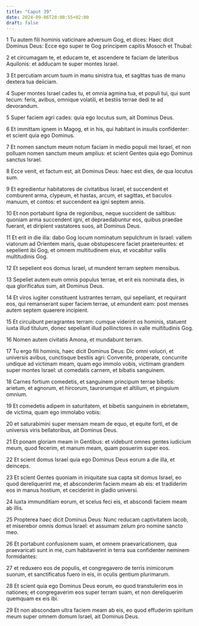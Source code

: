 ```yaml
---
title: "Caput 39"
date: 2024-09-06T20:00:55+02:00
draft: false
---
```



1 Tu autem fili hominis vaticinare adversum Gog, et dices: Haec dicit Dominus Deus: Ecce ego super te Gog principem capitis Mosoch et Thubal:

2 et circumagam te, et educam te, et ascendere te faciam de lateribus Aquilonis: et adducam te super montes Israel.

3 Et percutiam arcum tuum in manu sinistra tua, et sagittas tuas de manu dextera tua deiiciam.

4 Super montes Israel cades tu, et omnia agmina tua, et populi tui, qui sunt tecum: feris, avibus, omnique volatili, et bestiis terrae dedi te ad devorandum.

5 Super faciem agri cades: quia ego locutus sum, ait Dominus Deus.

6 Et immittam ignem in Magog, et in his, qui habitant in insulis confidenter: et scient quia ego Dominus.

7 Et nomen sanctum meum notum faciam in medio populi mei Israel, et non polluam nomen sanctum meum amplius: et scient Gentes quia ego Dominus sanctus Israel.

8 Ecce venit, et factum est, ait Dominus Deus: haec est dies, de qua locutus sum.

9 Et egredientur habitatores de civitatibus Israel, et succendent et comburent arma, clypeum, et hastas, arcum, et sagittas, et baculos manuum, et contos: et succendent ea igni septem annis.

10 Et non portabunt ligna de regionibus, neque succident de saltibus: quoniam arma succendent igni, et depraedabuntur eos, quibus praedae fuerant, et diripient vastatores suos, ait Dominus Deus.

11 Et erit in die illa: dabo Gog locum nominatum sepulchrum in Israel: vallem viatorum ad Orientem maris, quae obstupescere faciet praetereuntes: et sepelient ibi Gog, et omnem multitudinem eius, et vocabitur vallis multitudinis Gog.

12 Et sepelient eos domus Israel, ut mundent terram septem mensibus.

13 Sepeliet autem eum omnis populus terrae, et erit eis nominata dies, in qua glorificatus sum, ait Dominus Deus.

14 Et viros iugiter constituent lustrantes terram, qui sepeliant, et requirant eos, qui remanserant super faciem terrae, ut emundent eam: post menses autem septem quaerere incipient.

15 Et circuibunt peragrantes terram: cumque viderint os hominis, statuent iuxta illud titulum, donec sepeliant illud pollinctores in valle multitudinis Gog.

16 Nomen autem civitatis Amona, et mundabunt terram.

17 Tu ergo fili hominis, haec dicit Dominus Deus: Dic omni volucri, et universis avibus, cunctisque bestiis agri: Convenite, properate, concurrite undique ad victimam meam, quam ego immolo vobis, victimam grandem super montes Israel: ut comedatis carnem, et bibatis sanguinem.

18 Carnes fortium comedetis, et sanguinem principum terrae bibetis: arietum, et agnorum, et hircorum, taurorumque et altilium, et pinguium omnium.

19 Et comedetis adipem in saturitatem, et bibetis sanguinem in ebrietatem, de victima, quam ego immolabo vobis:

20 et saturabimini super mensam meam de equo, et equite forti, et de universis viris bellatoribus, ait Dominus Deus.

21 Et ponam gloriam meam in Gentibus: et videbunt omnes gentes iudicium meum, quod fecerim, et manum meam, quam posuerim super eos.

22 Et scient domus Israel quia ego Dominus Deus eorum a die illa, et deinceps.

23 Et scient Gentes quoniam in iniquitate sua capta sit domus Israel, eo quod dereliquerint me, et absconderim faciem meam ab eis: et tradiderim eos in manus hostium, et ceciderint in gladio universi.

24 Iuxta immunditiam eorum, et scelus feci eis, et abscondi faciem meam ab illis.

25 Propterea haec dicit Dominus Deus: Nunc reducam captivitatem Iacob, et miserebor omnis domus Israel: et assumam zelum pro nomine sancto meo.

26 Et portabunt confusionem suam, et omnem praevaricationem, qua praevaricati sunt in me, cum habitaverint in terra sua confidenter neminem formidantes:

27 et reduxero eos de populis, et congregavero de terris inimicorum suorum, et sanctificatus fuero in eis, in oculis gentium plurimarum.

28 Et scient quia ego Dominus Deus eorum, eo quod transtulerim eos in nationes; et congregaverim eos super terram suam, et non dereliquerim quemquam ex eis ibi.

29 Et non abscondam ultra faciem meam ab eis, eo quod effuderim spiritum meum super omnem domum Israel, ait Dominus Deus.

